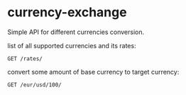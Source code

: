 # currency-exchange
Simple API for different currencies conversion.

list of all supported currencies and its rates:
	
	GET /rates/

convert some amount of base currency to target currency:
	
	GET /eur/usd/100/
